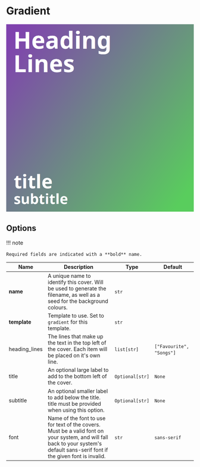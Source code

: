 # Gradient

![Gradient cover example](./assets/gradient.png)

## Options

!!! note
    
    Required fields are indicated with a **bold** name.

| Name          | Description                                                                                                                                                                    | Type            | Default                  |
|---------------|--------------------------------------------------------------------------------------------------------------------------------------------------------------------------------|-----------------|--------------------------|
| **name**      | A unique name to identify this cover. Will be used to generate the filename, as well as a seed for the background colours.                                                     | `str`           |                          |
| **template**  | Template to use. Set to `gradient` for this template.                                                                                                                          | `str`           |                          |
| heading_lines | The lines that make up the text in the top left of the cover. Each item will be placed on it's own line.                                                                       | `list[str]`     | `["Favourite", "Songs"]` |
| title         | An optional large label to add to the bottom left of the cover.                                                                                                                | `Optional[str]` | `None`                   |
| subtitle      | An optional smaller label to add below the title. title must be provided when using this option.                                                                               | `Optional[str]` | `None`                   |
| font          | Name of the font to use for text of the covers. Must be a valid font on your system, and will fall back to your system's default sans-serif font if the given font is invalid. | `str`           | `sans-serif`             |
